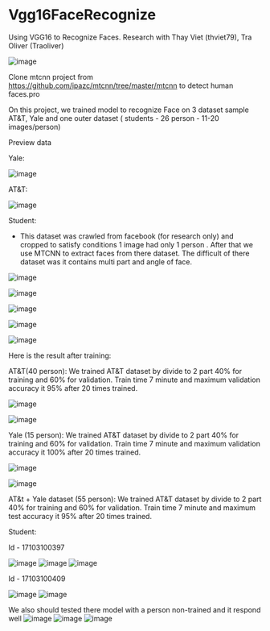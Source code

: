 # Vgg16FaceRecognize
Using VGG16 to Recognize Faces. Research with Thay Viet (thviet79), Tra Oliver (Traoliver)

![image](https://user-images.githubusercontent.com/52736465/118868023-ea353100-b90d-11eb-80b3-fa5829ecdecb.png)

Clone mtcnn project from https://github.com/ipazc/mtcnn/tree/master/mtcnn to detect human faces.pro

On this project, we trained model to recognize Face on 3 dataset sample AT&T, Yale and one outer dataset ( students - 26 person - 11-20 images/person)   

Preview data

Yale:

![image](https://user-images.githubusercontent.com/52736465/118865720-7134da00-b90b-11eb-88f2-a9e726ca46ec.png)

AT&T:

![image](https://user-images.githubusercontent.com/52736465/118864090-d687cb80-b909-11eb-82cc-6027a0b4fde5.png)

Student:
  - This dataset was crawled from facebook (for research only) and cropped to satisfy conditions 1 image had only 1 person . 
    After that we use MTCNN to extract faces from there dataset. The difficult of there dataset was it contains multi part and angle of face.
    
![image](https://user-images.githubusercontent.com/52736465/118864676-69286a80-b90a-11eb-9c0b-c63817fbf2e7.png)

![image](https://user-images.githubusercontent.com/52736465/118866090-dbe61580-b90b-11eb-9e57-b84b20dc96b9.png)

![image](https://user-images.githubusercontent.com/52736465/118866170-edc7b880-b90b-11eb-91fc-cb9c0648fcf7.png)

![image](https://user-images.githubusercontent.com/52736465/118866295-0a63f080-b90c-11eb-9835-eaa5559c24d1.png)

![image](https://user-images.githubusercontent.com/52736465/118866354-1a7bd000-b90c-11eb-900b-2c558906c8ab.png)



Here is the result after training:

AT&T(40 person):
  We trained AT&T dataset by divide to 2 part 40% for training and 60% for validation. Train time 7 minute and maximum validation accuracy it 95% after 20 times trained.
  
![image](https://user-images.githubusercontent.com/52736465/118943091-821e3380-b97d-11eb-9305-8ec2b3896508.png)

![image](https://user-images.githubusercontent.com/52736465/118943969-52bbf680-b97e-11eb-803f-5d5f73176dd4.png)

Yale (15 person):
  We trained AT&T dataset by divide to 2 part 40% for training and 60% for validation. Train time 7 minute and maximum validation accuracy it 100% after 20 times trained.
  
  ![image](https://user-images.githubusercontent.com/52736465/118945927-21dcc100-b980-11eb-9ddf-0c76d7934563.png)
  
  ![image](https://user-images.githubusercontent.com/52736465/118946001-31f4a080-b980-11eb-8aea-f3c4ed28e34c.png)

 AT&t + Yale dataset (55 person):
 We trained AT&T dataset by divide to 2 part 40% for training and 60% for validation. Train time 7 minute and maximum test accuracy it 95% after 20 times trained.

Student:
  

Id - 17103100397

![image](https://user-images.githubusercontent.com/52736465/118862789-501eba00-b908-11eb-9a35-0306a9c49948.png)
![image](https://user-images.githubusercontent.com/52736465/118868530-7e06fd00-b90e-11eb-96ee-e339d19b08bf.png)
![image](https://user-images.githubusercontent.com/52736465/118869170-43519480-b90f-11eb-9c7b-0691d61bc83e.png)




Id - 17103100409

![image](https://user-images.githubusercontent.com/52736465/118870430-c0313e00-b910-11eb-800d-9fcde143b510.png)
![image](https://user-images.githubusercontent.com/52736465/118872770-261ec500-b913-11eb-8079-ab978c6f5bee.png)


We also should tested there model with a person non-trained and it respond well
![image](https://user-images.githubusercontent.com/52736465/118869697-ebfff400-b90f-11eb-91f9-519c93ea17bd.png)
![image](https://user-images.githubusercontent.com/52736465/118869827-10f46700-b910-11eb-81bb-eb344d26f10c.png)
![image](https://user-images.githubusercontent.com/52736465/118869887-27022780-b910-11eb-8510-70f0ef96d42a.png)





